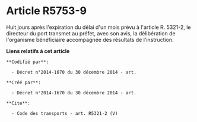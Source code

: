 # Article R5753-9

Huit jours après l'expiration du délai d'un mois prévu à l'article R. 5321-2, le directeur du port transmet au préfet, avec
son avis, la délibération de l'organisme bénéficiaire accompagnée des résultats de l'instruction.

**Liens relatifs à cet article**

	**Codifié par**:

	  - Décret n°2014-1670 du 30 décembre 2014 - art.

	**Créé par**:

	  - Décret n°2014-1670 du 30 décembre 2014 - art.

	**Cite**:

	  - Code des transports - art. R5321-2 (V)
